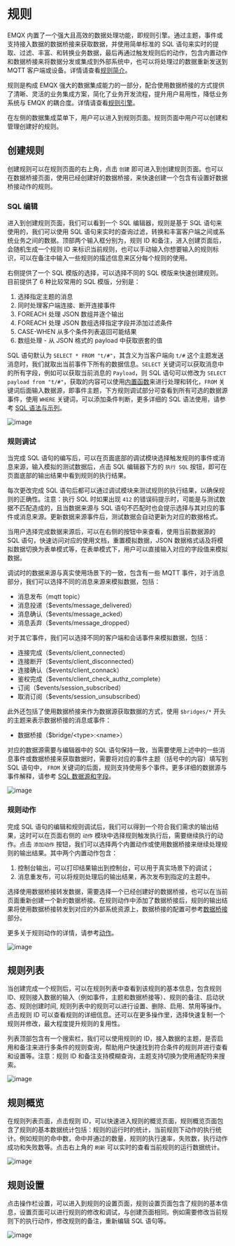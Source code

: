# 规则

EMQX 内置了一个强大且高效的数据处理功能，即规则引擎。通过主题，事件或支持接入数据的数据桥接来获取数据，并使用简单标准的 SQL 语句来实时的提取、过滤、丰富、和转换业务数据，最后再通过触发规则后的动作，包含内置动作和数据桥接来将数据分发或集成到外部系统中，也可以将处理过的数据重新发送到 MQTT 客户端或设备。详情请查看[规则简介](../data-integration/rules.md)。

规则是构成 EMQX 强大的数据集成能力的一部分，配合使用数据桥接的方式提供了清晰、灵活的业务集成方案，简化了业务开发流程，提升用户易用性，降低业务系统与 EMQX 的耦合度。详情请查看[规则引擎](../data-integration/rules.md)。

在左侧的数据集成菜单下，用户可以进入到规则页面。规则页面中用户可以创建和管理创建好的规则。

## 创建规则

创建规则可以在规则页面的右上角，点击 `创建` 即可进入到创建规则页面。也可以在数据桥接页面，使用已经创建好的数据桥接，来快速创建一个包含有设置好数据桥接动作的规则。
<!-- 可以查看[规则快速入门](../data-integration/rule-get-started.md)，来快速创建和使用一条规则。 -->

### SQL 编辑

进入到创建规则页面，我们可以看到一个 SQL 编辑器，规则是基于 SQL 语句来使用的，我们可以使用 SQL 语句来实时的查询过滤，转换和丰富客户端之间或系统业务之间的数据。顶部两个输入框分别为，规则 ID 和备注，进入创建页面后，会随机生成一个规则 ID 来标识当前规则，也可以手动输入你想要输入的规则标识，可以在备注中输入一些规则的描述信息来区分每个规则的使用。

右侧提供了一个 SQL 模版的选择，可以选择不同的 SQL 模版来快速创建规则。目前提供了 6 种比较常用的 SQL 模版，分别是：

1. 选择指定主题的消息
2. 同时处理客户端连接、断开连接事件
3. FOREACH 处理 JSON 数组并逐个输出
4. FOREACH 处理 JSON 数组选择指定字段并添加过滤条件
5. CASE-WHEN 从多个条件列表返回可能结果
6. 数组处理 - 从 JSON 格式的 payload 中获取嵌套的值

SQL 语句默认为 `SELECT * FROM "t/#"`，其含义为当客户端向 `t/#` 这个主题发送消息时，我们就取出当前事件下所有的数据信息。`SELECT` 关键词可以获取消息中的所有字段，例如可以获取当前消息的 `Payload`，则 SQL 语句可以修改为 `SELECT payload from "t/#"`，获取的内容可以使用[内置函数](../data-integration/rule-sql-builtin-functions.md)来进行处理和转化，`FROM` 关键词后面输入数据源，即事件主题，下方规则调试部分可查看到所有可选的数据源事件，使用 `WHERE` 关键词，可以添加条件判断，更多详细的 SQL 语法使用，请参考 [SQL 语法与示列](../data-integration/rule-sql-syntax.md)。

![image](./assets/rule-sql.png)

### 规则调试

当完成 SQL 语句的编写后，可以在页面底部的调试模块选择触发规则的事件或消息来源，输入模拟的测试数据后，点击 SQL 编辑器下方的 `执行 SQL` 按钮，即可在页面底部的输出结果中看到规则的执行结果。

每次更改完成 SQL 语句后都可以通过调试模块来测试规则的执行结果，以确保规则的正确性。注意：执行 SQL 时如果出现 `412` 的错误码提示时，可能是与测试数据不匹配造成的，且当数据来源与 SQL 语句不匹配时也会提示选择与其对应的事件或消息来源。更新数据来源事件后，测试数据会自动更新为对应的数据格式。

当用户选择完成数据来源后，可以在右侧的按钮中来查看，使用当前数据源的 SQL 语句，快速访问对应的使用文档，重置模拟数据，JSON 数据格式话及将模拟数据切换为表单模式等，在表单模式下，用户可以直接输入对应的字段值来模拟数据。

调试时的数据来源与真实使用场景下的一致，包含有一些 MQTT 事件，对于消息部分，我们可以选择不同的消息来源来模拟数据，包括：

- 消息发布（mqtt topic）
- 消息投递（$events/message_delivered）
- 消息确认（$events/message_acked）
- 消息丢弃（$events/message_dropped）

对于其它事件，我们可以选择不同的客户端和会话事件来模拟数据，包括：

- 连接完成（$events/client_connected）
- 连接断开（$events/client_disconnected）
- 连接确认（$events/client_connack）
- 鉴权完成（$events/client_check_authz_complete）
- 订阅（$events/session_subscribed）
- 取消订阅（$events/session_unsubscribed）

此外还包括了使用数据桥接来作为数据源获取数据的方式，使用 `$bridges/*` 开头的主题来表示数据桥接的消息或事件：

- 数据桥接（$bridge/\<type>:\<name>）

对应的数据源需要与编辑器中的 SQL 语句保持一致，当需要使用上述中的一些消息事件或数据桥接来获取数据时，需要将对应的事件主题（括号中的内容）填写到 SQL 语句中， `FROM` 关键词的后面，规则支持使用多个事件。更多详细的数据源与事件解释，请参考 [SQL 数据源和字段](../data-integration/rule-sql-events-and-fields.md)。

![image](./assets/rule-test.png)

### 规则动作

完成 SQL 语句的编辑和规则调试后，我们可以得到一个符合我们需求的输出结果，这时可以在页面右侧的 `动作` 模块中选择规则触发执行后，需要继续执行的动作。点击 `添加动作` 按钮，我们可以选择两个内置动作或使用数据桥接来继续处理规则的输出结果。其中两个内置动作包含：

1. 控制台输出，可以打印结果输出到控制台，可以用于真实场景下的调试；
2. 消息重发布，可以将规则处理后的输出结果，再次发布到指定的主题中。

选择使用数据桥接转发数据，需要选择一个已经创建好的数据桥接，也可以在当前页面重新创建一个新的数据桥接。在规则动作中添加了数据桥接后，规则的输出结果将使用数据桥接转发到对应的外部系统资源上，数据桥接的配置可参考[数据桥接](./bridge.md)部分。

更多关于规则动作的详情，请参考[动作](../data-integration/rules.md#动作)。

![image](./assets/rule-create.png)

## 规则列表

当创建完成一个规则后，可以在规则列表中查看到该规则的基本信息，包含规则 ID、规则接入数据的输入（例如事件，主题和数据桥接等）、规则的备注、启动状态、规则创建时间, 规则列表中的规则可以进行设置、删除、启用、禁用等操作。点击规则 ID 可以查看规则的详细信息。还可以在更多操作里，选择快速复制一个规则并修改，最大程度提升规则的复用性。

列表顶部包含有一个搜索栏，我们可以使用规则的 ID，接入数据的主题，是否启用和备注来进行多条件的规则查询，帮助用户快速找到符合条件的规则并进行查看和设置等。注意：规则 ID 和备注支持模糊查询，主题支持切换为使用通配符来搜索。

![image](./assets/rule-list.png)

## 规则概览

在规则列表页面，点击规则 ID，可以快速进入规则的概览页面，规则概览页面包含了规则的基本数据统计包括：规则的运行时的统计，当前规则下动作的执行统计。例如规则的命中数，命中并通过的数量，规则的执行速率，失败数，执行动作成功和失败数等。点击右上角的 `刷新` 可以实时的查看当前规则的运行数据统计。

![image](./assets/rule-overview.png)

## 规则设置

点击操作栏设置，可以进入到规则的设置页面，规则设置页面包含了规则的基本信息，设置页面可以进行规则的修改和调试，与创建页面相同。例如需要修改当前规则下的执行动作，修改规则的备注，重新编辑 SQL 语句等。

![image](./assets/rule-settings.png)
